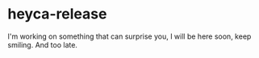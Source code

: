 # heyca-release

I'm working on something that can surprise you, I will be here soon, keep smiling.
And too late.
